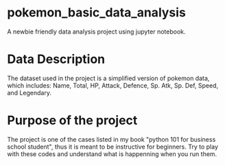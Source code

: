 # pokemon_basic_data_analysis
A newbie friendly data analysis project using jupyter notebook.

# Data Description
The dataset used in the project is a simplified version of pokemon data, which includes: Name, Total, HP, Attack, Defence, Sp. Atk, Sp. Def, Speed, and Legendary.

# Purpose of the project
The project is one of the cases listed in my book "python 101 for business school student", thus it is meant to be instructive for beginners. Try to play with these codes and understand what is happenning when you run them.


